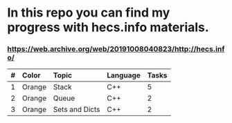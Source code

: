 # In this repo you can find my progress with hecs.info materials.
### https://web.archive.org/web/20191008040823/http://hecs.info/

| #    | Color   | Topic          |Language | Tasks  |
|:-----|:--------|:---------------|:--------|:-------|
| 1    | Orange  | Stack          | C++     | 5      |
| 2    | Orange  | Queue          | C++     | 2      |
| 3    | Orange  | Sets and Dicts | C++     | 2      |

